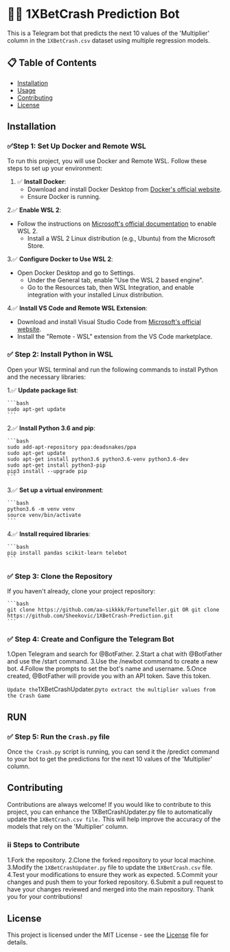 # 🚀🚀 1XBetCrash Prediction Bot

This is a Telegram bot that predicts the next 10 values of the 'Multiplier' column in the `1XBetCrash.csv` dataset using multiple regression models.

## 📋 Table of Contents

- [Installation](#installation)
- [Usage](#run)
- [Contributing](#contributing)
- [License](#license)

## Installation

### ✅Step 1: Set Up Docker and Remote WSL

To run this project, you will use Docker and Remote WSL. Follow these steps to set up your environment:

1. ✅ **Install Docker**:
   - Download and install Docker Desktop from [Docker's official website](https://www.docker.com/products/docker-desktop).
   - Ensure Docker is running.

2.✅ **Enable WSL 2**:

- Follow the instructions on [Microsoft's official documentation](https://docs.microsoft.com/en-us/windows/wsl/install) to enable WSL 2.
  - Install a WSL 2 Linux distribution (e.g., Ubuntu) from the Microsoft Store.

3.✅ **Configure Docker to Use WSL 2**:

- Open Docker Desktop and go to Settings.
  - Under the General tab, enable "Use the WSL 2 based engine".
  - Go to the Resources tab, then WSL Integration, and enable integration with your installed Linux distribution.

4.✅ **Install VS Code and Remote WSL Extension**:

- Download and install Visual Studio Code from [Microsoft's official website](https://code.visualstudio.com/).
- Install the "Remote - WSL" extension from the VS Code marketplace.

### ✅ Step 2: Install Python in WSL

Open your WSL terminal and run the following commands to install Python and the necessary libraries:

1.✅ **Update package list**:

    ```bash
    sudo apt-get update
    ```

2.✅ **Install Python 3.6 and pip**:

    ```bash
    sudo add-apt-repository ppa:deadsnakes/ppa
    sudo apt-get update
    sudo apt-get install python3.6 python3.6-venv python3.6-dev
    sudo apt-get install python3-pip
    pip3 install --upgrade pip
    ```

3.✅ **Set up a virtual environment**:

    ```bash
    python3.6 -m venv venv
    source venv/bin/activate
    ```

4.✅ **Install required libraries**:

    ```bash
    pip install pandas scikit-learn telebot
    ```

### ✅ Step 3: Clone the Repository

If you haven't already, clone your project repository:

    ```bash
    git clone https://github.com/aa-sikkkk/FortuneTeller.git OR git clone https://github.com/Sheekovic/1XBetCrash-Prediction.git
    ```

### ✅  Step 4: Create and Configure the Telegram Bot

1.Open Telegram and search for @BotFather.
2.Start a chat with @BotFather and use the /start command.
3.Use the /newbot command to create a new bot.
4.Follow the prompts to set the bot's name and username.
5.Once created, @BotFather will provide you with an API token. Save this token.

 ```Update the```1XBetCrashUpdater.py``` to extract the multiplier values from the Crash Game ```

## RUN

### ✅ Step 5: Run the ```Crash.py``` file

Once ```the Crash.py``` script is running, you can send it the /predict command to your bot to get the predictions for the next 10 values of the 'Multiplier' column.

## Contributing

Contributions are always welcome! If you would like to contribute to this project, you can enhance the 1XBetCrashUpdater.py file to automatically update the ```1XBetCrash.csv file.``` This will help improve the accuracy of the models that rely on the 'Multiplier' column.

### ℹ️ℹ️  Steps to Contribute

1.Fork the repository.
2.Clone the forked repository to your local machine.
3.Modify the ```1XBetCrashUpdater.py``` file to update the ```1XBetCrash.csv``` file.
4.Test your modifications to ensure they work as expected.
5.Commit your changes and push them to your forked repository.
6.Submit a pull request to have your changes reviewed and merged into the main repository.
Thank you for your contributions!

## License

This project is licensed under the MIT License - see the [License](https://github.com/aa-sikkkk/FortuneTeller/blob/master/LICENSE) file for details.
